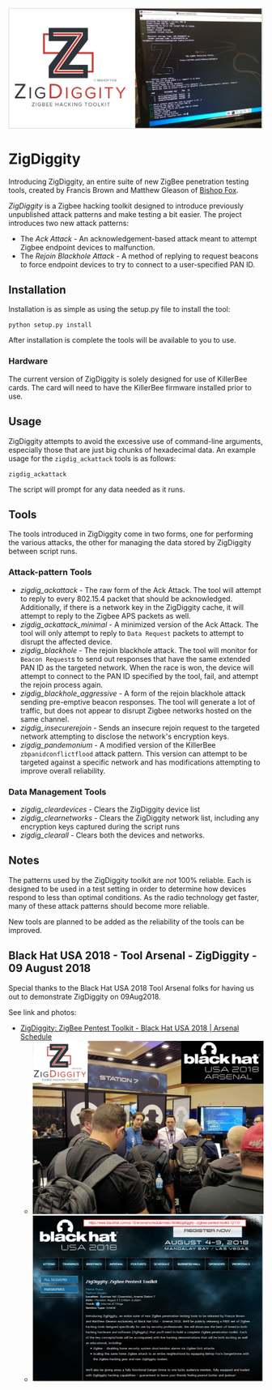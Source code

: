 ![ZigDiggity - Logo](images/ZigDiggity-DEMO-LateNight-07Aug2018-PHOTOS-5a-PlusLogo.jpg)

# ZigDiggity

Introducing ZigDiggity, an entire suite of new ZigBee penetration testing tools, created by Francis Brown and Matthew Gleason of [Bishop Fox](https://www.bishopfox.com/ "Bishop Fox").

*ZigDiggity* is a Zigbee hacking toolkit designed to introduce previously unpublished attack patterns and make testing a bit easier. The project introduces two new attack patterns:

* The *Ack Attack* - An acknowledgement-based attack meant to attempt Zigbee endpoint devices to malfunction.
* The *Rejoin Blackhole Attack* - A method of replying to request beacons to force endpoint devices to try to connect to a user-specified PAN ID.

## Installation

Installation is as simple as using the setup.py file to install the tool:

```
python setup.py install
```

After installation is complete the tools will be available to you to use.

### Hardware

The current version of ZigDiggity is solely designed for use of KillerBee cards. The card will need to have the KillerBee firmware installed prior to use.

## Usage

ZigDiggity attempts to avoid the excessive use of command-line arguments, especially those that are just big chunks of hexadecimal data. An example usage for the ``zigdig_ackattack`` tools is as follows:

```
zigdig_ackattack
```

The script will prompt for any data needed as it runs.

## Tools

The tools introduced in ZigDiggity come in two forms, one for performing the various attacks, the other for managing the data stored by ZigDiggity between script runs.

### Attack-pattern Tools

* *zigdig_ackattack* - The raw form of the Ack Attack. The tool will attempt to reply to every 802.15.4 packet that should be acknowledged. Additionally, if there is a network key in the ZigDiggity cache, it will attempt to reply to the Zigbee APS packets as well.
* *zigdig_ackattack_minimal* - A minimized version of the Ack Attack. The tool will only attempt to reply to ``Data Request`` packets to attempt to disrupt the affected device.
* *zigdig_blackhole* - The rejoin blackhole attack. The tool will monitor for ``Beacon Request``s to send out responses that have the same extended PAN ID as the targeted network. When the race is won, the device will attempt to connect to the PAN ID specified by the tool, fail, and attempt the rejoin process again.
* *zigdig_blackhole_aggressive* - A form of the rejoin blackhole attack sending pre-emptive beacon responses. The tool will generate a lot of traffic, but does not appear to disrupt Zigbee networks hosted on the same channel.
* *zigdig_insecurerejoin* - Sends an insecure rejoin request to the targeted network attempting to disclose the network's encryption keys.
* *zigdig_pandemonium* - A modified version of the KillerBee ``zbpanidconflictflood`` attack pattern. This version can attempt to be targeted against a specific network and has modifications attempting to improve overall reliability.

### Data Management Tools

* *zigdig_cleardevices* - Clears the ZigDiggity device list
* *zigdig_clearnetworks* - Clears the ZigDiggity network list, including any encryption keys captured during the script runs
* *zigdig_clearall* - Clears both the devices and networks.

## Notes

The patterns used by the ZigDiggity toolkit are _not_ 100% reliable. Each is designed to be used in a test setting in order to determine how devices respond to less than optimal conditions. As the radio technology get faster, many of these attack patterns should become more reliable.

New tools are planned to be added as the reliability of the tools can be improved.

## Black Hat USA 2018 - Tool Arsenal - ZigDiggity - 09 August 2018

Special thanks to the Black Hat USA 2018 Tool Arsenal folks for having us out to demonstrate ZigDiggity on 09Aug2018.

See link and photos:
* [ZigDiggity: ZigBee Pentest Toolkit - Black Hat USA 2018 | Arsenal Schedule](https://www.blackhat.com/us-18/arsenal/schedule/index.html#zigdiggity-zigbee-pentest-toolkit-12110 "ZigDiggity: ZigBee Pentest Toolkit - Black Hat USA 2018 | Arsenal Schedule")
	* ![ZigDiggity - BH2018 - Photo](images/BlackHat-2018-Arsenal-ZigDiggity-Booth-1-Smaller.jpg)
	* ![ZigDiggity - BH2018 - Abstract](images/Abstract-Black_Hat-2018-Tool_Arsenal-CFP-ZigDiggity-Brown_Gleason.png)